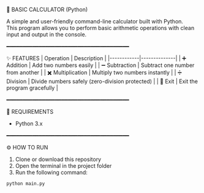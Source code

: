 🧮 BASIC CALCULATOR (Python)

A simple and user-friendly command-line calculator built with Python.  
This program allows you to perform basic arithmetic operations with clean input and output in the console.

━━━━━━━━━━━━━━━━━━━━━━━━━━━━━━━━━━━━━━

✨ FEATURES
| Operation | Description |
|------------|--------------|
| ➕ Addition | Add two numbers easily |
| ➖ Subtraction | Subtract one number from another |
| ✖️ Multiplication | Multiply two numbers instantly |
| ➗ Division | Divide numbers safely (zero-division protected) |
| 🚪 Exit | Exit the program gracefully |

━━━━━━━━━━━━━━━━━━━━━━━━━━━━━━━━━━━━━━

🧩 REQUIREMENTS
- Python 3.x

━━━━━━━━━━━━━━━━━━━━━━━━━━━━━━━━━━━━━━

⚙️ HOW TO RUN
1. Clone or download this repository  
2. Open the terminal in the project folder  
3. Run the following command:

```bash
python main.py
